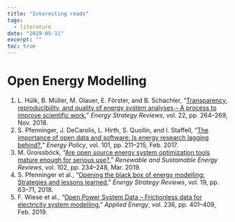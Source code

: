 ```yaml
---
title: "Interesting reads"
tags:
  - literature
date: "2019-05-11"
excerpt: ""
toc: true
---
```


# Open Energy Modelling

1. L. Hülk, B. Müller, M. Glauer, E. Förster, and B. Schachler, “[Transparency, reproducibility, and quality of energy system analyses – A process to improve scientific work](https://doi.org/10.1016/j.esr.2018.08.014),” *Energy Strategy Reviews*, vol. 22, pp. 264–269, Nov. 2018. <i class="ai ai-open-access ai"></i>
2. S. Pfenninger, J. DeCarolis, L. Hirth, S. Quoilin, and I. Staffell, “[The importance of open data and software: Is energy research lagging behind?](https://doi.org/10.1016/j.enpol.2016.11.046),” *Energy Policy*, vol. 101, pp. 211–215, Feb. 2017. <i class="ai ai-open-access ai"></i>
3. M. Groissböck, “[Are open source energy system optimization tools mature enough for serious use?](https://doi.org/10.1016/j.rser.2018.11.020),” *Renewable and Sustainable Energy Reviews*, vol. 102, pp. 234–248, Mar. 2019.
4. S. Pfenninger et al., “[Opening the black box of energy modelling: Strategies and lessons learned](https://doi.org/10.1016/j.esr.2017.12.002),” *Energy Strategy Reviews*, vol. 19, pp. 63–71, 2018. <i class="ai ai-open-access ai"></i>
5. F. Wiese et al., “[Open Power System Data – Frictionless data for electricity system modelling](https://doi.org/10.1016/j.apenergy.2018.11.097),” *Applied Energy*, vol. 236, pp. 401–409, Feb. 2019.